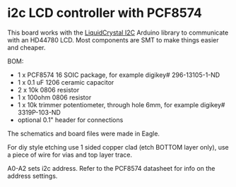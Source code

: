 i2c LCD controller with PCF8574
===============

This board works with the <a href="http://hmario.home.xs4all.nl/arduino/LiquidCrystal_I2C/">LiquidCrystal I2C</a> Arduino library to communicate with an HD44780 LCD. Most components are SMT to make things easier and cheaper.

BOM:

*  1 x PCF8574 16 SOIC package, for example digikey# 296-13105-1-ND
*  1 x 0.1 uF 1206 ceramic capacitor
*  2 x 10k 0806 resistor
*  1 x 100ohm 0806 resistor
*  1 x 10k trimmer potentiometer, through hole 6mm, for example digikey# 3319P-103-ND
*  optional 0.1" header for connections

The schematics and board files were made in Eagle.

For diy style etching use 1 sided copper clad (etch BOTTOM layer only), use a piece of wire for vias and top layer trace.

A0-A2 sets i2c address. Refer to the PCF8574 datasheet for info on the address settings.


